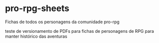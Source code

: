 # pro-rpg-sheets
Fichas de todos os personagens da comunidade pro-rpg


teste de versionamento de PDFs para fichas de personagens de RPG para manter histórico das aventuras
